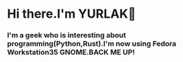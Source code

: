 # Hi there.I'm YURLAK👋

### I'm a geek who is interesting about programming(Python,Rust).I'm now using Fedora Workstation35 GNOME.BACK ME UP!
